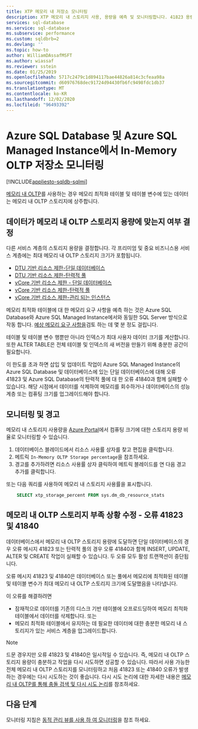```yaml
---
title: XTP 메모리 내 저장소 모니터링
description: XTP 메모리 내 스토리지 사용, 용량을 예측 및 모니터링합니다. 41823 용량 오류를 해결합니다.
services: sql-database
ms.service: sql-database
ms.subservice: performance
ms.custom: sqldbrb=2
ms.devlang: ''
ms.topic: how-to
author: WilliamDAssafMSFT
ms.author: wiassaf
ms.reviewer: sstein
ms.date: 01/25/2019
ms.openlocfilehash: 5717c2479c1d894117bae44826a814c3cfeaa98a
ms.sourcegitcommit: d60976768dec91724d94430fb6fc9498fdc1db37
ms.translationtype: MT
ms.contentlocale: ko-KR
ms.lasthandoff: 12/02/2020
ms.locfileid: "96493392"
---
```

# <a name="monitor-in-memory-oltp-storage-in-azure-sql-database-and-azure-sql-managed-instance"></a>Azure SQL Database 및 Azure SQL Managed Instance에서 In-Memory OLTP 저장소 모니터링
[!INCLUDE[appliesto-sqldb-sqlmi](includes/appliesto-sqldb-sqlmi.md)]

[메모리 내 OLTP](in-memory-oltp-overview.md)를 사용하는 경우 메모리 최적화 테이블 및 테이블 변수에 있는 데이터는 메모리 내 OLTP 스토리지에 상주합니다.

## <a name="determine-whether-data-fits-within-the-in-memory-oltp-storage-cap"></a>데이터가 메모리 내 OLTP 스토리지 용량에 맞는지 여부 결정

다른 서비스 계층의 스토리지 용량을 결정합니다. 각 프리미엄 및 중요 비즈니스용 서비스 계층에는 최대 메모리 내 OLTP 스토리지 크기가 포함됩니다.

- [DTU 기반 리소스 제한-단일 데이터베이스](database/resource-limits-dtu-single-databases.md)
- [DTU 기반 리소스 제한-탄력적 풀](database/resource-limits-dtu-elastic-pools.md)
- [vCore 기반 리소스 제한 - 단일 데이터베이스](database/resource-limits-vcore-single-databases.md)
- [vCore 기반 리소스 제한-탄력적 풀](database/resource-limits-vcore-elastic-pools.md)
- [vCore 기반 리소스 제한-관리 되는 인스턴스](managed-instance/resource-limits.md)

메모리 최적화 테이블에 대 한 메모리 요구 사항을 예측 하는 것은 Azure SQL Database와 Azure SQL Managed Instance에서와 동일한 SQL Server 방식으로 작동 합니다. [예상 메모리 요구 사항을](/sql/relational-databases/in-memory-oltp/estimate-memory-requirements-for-memory-optimized-tables)검토 하는 데 몇 분 정도 걸립니다.

테이블 및 테이블 변수 행뿐만 아니라 인덱스가 최대 사용자 데이터 크기를 계산합니다. 또한 ALTER TABLE은 전체 테이블 및 인덱스의 새 버전을 만들기 위해 충분한 공간이 필요합니다.

이 한도를 초과 하면 삽입 및 업데이트 작업이 Azure SQL Managed Instance의 Azure SQL Database 및 데이터베이스에 있는 단일 데이터베이스에 대해 오류 41823 및 Azure SQL Database의 탄력적 풀에 대 한 오류 41840과 함께 실패할 수 있습니다. 해당 시점에서 데이터를 삭제하여 메모리를 회수하거나 데이터베이스의 성능 계층 또는 컴퓨팅 크기를 업그레이드해야 합니다.

## <a name="monitoring-and-alerting"></a>모니터링 및 경고

메모리 내 스토리지 사용량을 [Azure Portal](https://portal.azure.com/)에서 컴퓨팅 크기에 대한 스토리지 용량 비율로 모니터링할 수 있습니다.

1. 데이터베이스 블레이드에서 리소스 사용률 상자를 찾고 편집을 클릭합니다.
2. 메트릭 `In-Memory OLTP Storage percentage`을 참조하세요.
3. 경고를 추가하려면 리소스 사용률 상자 클릭하여 메트릭 블레이드를 연 다음 경고 추가를 클릭합니다.

또는 다음 쿼리를 사용하여 메모리 내 스토리지 사용률을 표시합니다.

```sql
    SELECT xtp_storage_percent FROM sys.dm_db_resource_stats
```

## <a name="correct-out-of-in-memory-oltp-storage-situations---errors-41823-and-41840"></a>메모리 내 OLTP 스토리지 부족 상황 수정 - 오류 41823 및 41840

데이터베이스에서 메모리 내 OLTP 스토리지 용량에 도달하면 단일 데이터베이스의 경우 오류 메시지 41823 또는 탄력적 풀의 경우 오류 41840과 함께 INSERT, UPDATE, ALTER 및 CREATE 작업이 실패할 수 있습니다. 두 오류 모두 활성 트랜잭션이 중단됩니다.

오류 메시지 41823 및 41840은 데이터베이스 또는 풀에서 메모리에 최적화된 테이블 및 테이블 변수가 최대 메모리 내 OLTP 스토리지 크기에 도달했음을 나타냅니다.

이 오류를 해결하려면

- 잠재적으로 데이터를 기존의 디스크 기반 테이블에 오프로드딩하여 메모리 최적화 테이블에서 데이터를 삭제합니다. 또는
- 메모리 최적화 테이블에서 유지하는 데 필요한 데이터에 대한 충분한 메모리 내 스토리지가 있는 서비스 계층을 업그레이드합니다.

> [!NOTE]
> 드문 경우지만 오류 41823 및 41840은 일시적일 수 있습니다. 즉, 메모리 내 OLTP 스토리지 용량이 충분하고 작업을 다시 시도하면 성공할 수 있습니다. 따라서 사용 가능한 전체 메모리 내 OLTP 스토리지를 모니터링하고 처음 41823 또는 41840 오류가 발생하는 경우에는 다시 시도하는 것이 좋습니다. 다시 시도 논리에 대한 자세한 내용은 [메모리 내 OLTP를 통해 충돌 검색 및 다시 시도 논리](/sql/relational-databases/In-memory-oltp/transactions-with-memory-optimized-tables#conflict-detection-and-retry-logic)를 참조하세요.

## <a name="next-steps"></a>다음 단계

모니터링 지침은 [동적 관리 뷰를 사용 하 여 모니터링](database/monitoring-with-dmvs.md)을 참조 하세요.